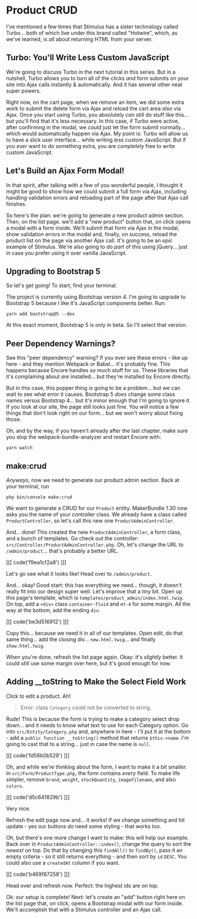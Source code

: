 # Product CRUD

I've mentioned a few times that Stimulus has a sister technology called Turbo...
both of which live under this brand called "Hotwire", which, as we've learned,
is *all* about returning HTML from your server.

## Turbo: You'll Write Less Custom JavaScript

We're going to discuss Turbo in the next tutorial in this series. But in a
nutshell, Turbo allows you to turn all of the clicks *and* form submits on your
site into Ajax calls instantly & automatically. And it has several other neat
super powers.

Right now, on the cart page, when we remove an item, we did some extra work to submit
the delete form via Ajax and reload the cart area *also* via Ajax. Once you start
using Turbo, you absolutely *can* still do stuff like this... but you'll find
that it's less necessary. In this case, if Turbo were active, after confirming
in the modal, we *could* just let the form submit normally... which would
automatically happen via Ajax. My point is: Turbo will allow us to have a slick
user interface... while writing *less* custom JavaScript. But if you *ever* want
to do something extra, you are *completely* free to write custom JavaScript.

## Let's Build an Ajax Form Modal!

In that spirit, after talking with a few of you wonderful people, I thought it might
be good to show how we could submit a full form via Ajax, including handling
validation errors and reloading part of the page after that Ajax call finishes.

So here's the plan: we're going to generate a new product admin section. Then, on
the list page. we'll add a "new product" button that, on click opens a modal with
a form inside. We'll submit that form via Ajax in the modal, show validation errors
in the modal and, finally, on success, reload the product list on the page via
another Ajax call. It's going to be an *epic* example of Stimulus. We're also going
to do *part* of this using jQuery... just in case you prefer using it over vanilla
JavaScript.

## Upgrading to Bootstrap 5

So let's get going! To start, find your terminal.

The project is currently using Bootstrap version 4. I'm going to upgrade to
Bootstrap 5 because I like it's JavaScript components better. Run:

```terminal
yarn add bootstrap@5 --dev
```

At this exact moment, Bootstrap 5 is only in beta. So I'll select that version.

## Peer Dependency Warnings?

See this "peer dependency" warning? If you ever see these errors - like up here -
and they mention Webpack or Babel... it's probably fine. This happens because Encore
handles *so* much stuff for us. These libraries that it's complaining about
*are* installed... but they're installed by Encore directly.

But in this case, this popper thing *is* going to be a problem... but we can wait
to see what error it causes. Bootstrap 5 *does* change some class names versus
Bootstrap 4... but it's minor enough that I'm going to ignore it. If you look at
our site, the page still looks just fine. You *will* notice a few things that
don't look right on our form... but we won't worry about fixing those.

Oh, and by the way, if you haven't already after the last chapter, make sure you
stop the webpack-bundle-analyzer and restart Encore with:

```terminal
yarn watch
```

## make:crud

*Anyways*, now we need to generate our product admin section. Back at your terminal,
run

```terminal
php bin/console make:crud
```

We want to generate a CRUD for our `Product` entity. MakerBundle 1.30 now asks
you the name of your controller class. We already have a class called
`ProductController`, so let's call this new one `ProductAdminController`.

And... done! This created the new `ProductAdminController`, a form class, and a
bunch of templates. Go check out the controller:
`src/Controller/ProductAdminController.php`. Oh, let's change the URL to
`/admin/product`... that's probably a better URL.

[[[ code('f9ea1cf2a8') ]]]

Let's go see what it looks like! Head over to `/admin/product`.

And... okay! Good start: this has everything we need... though, it doesn't really
fit into our design super well. Let's improve that a *tiny* bit. Open up this
page's template, which is `templates/product_admin/index.html.twig`. On top, add
a `<div>` class `container-fluid` and `mt-4` for some margin. All the way at the
bottom, add the ending `div`.

[[[ code('be3d516912') ]]]

Copy this... because we need it in all of our templates. Open edit, do
that same thing... add the closing div... `new.html.twig`... and finally
`show.html.twig`.

When you're done, refresh the list page again. Okay: it's *slightly* better. It
could still use some margin over here, but it's good enough for now.

## Adding __toString to Make the Select Field Work

Click to edit a product. Ah!

> Error: class `Category` could not be converted to string.

Rude! This is because the form is trying to make a category select drop down...
and it needs to know what text to use for each Category option. Go into
`src/Entity/Category.php` and, anywhere in here - I'll put it at the bottom - add
a `public function __toString()` method that returns `$this->name`. I'm going to
cast that to a string... just in case the name is `null`.

[[[ code('fd56b0b529') ]]]

Oh, and while we're thinking about the form, I want to make it a bit smaller. In
`src/Form/ProductType.php`, the form contains *every* field. To make life simpler,
remove `brand`, `weight`, `stockQuantity`, `imageFilename`, and also `colors`.

[[[ code('d5c641829b') ]]]

Very nice.

Refresh the edit page now and... it works! If we change something and hit
update - yes our buttons *do* need some styling - that works too.

Oh, but there's one more change I want to make: this will help our example.
Back over in `ProductAdminController::index()`, change the query to sort
the *newest* on top. Do that by changing this `findAll()` to `findBy()`, pass it
an empty criteria - so it still returns everything - and then sort by `id` `DESC`.
You could also use a `createdAt` column if you want.

[[[ code('b469f87258') ]]]

Head over and refresh now. Perfect: the highest ids are on top.

Ok: our setup is complete! Next: let's create an "add" button right here on the list
page that, on click, opens a Bootstrap modal with our form inside. We'll
accomplish that with a Stimulus controller and an Ajax call.
